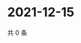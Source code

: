 # 2021-12-15

共 0 条

<!-- BEGIN WEIBO -->
<!-- 最后更新时间 Wed Dec 15 2021 12:19:33 GMT+0800 (China Standard Time) -->

<!-- END WEIBO -->
